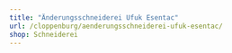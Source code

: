 ```yaml
---
title: "Änderungsschneiderei Ufuk Esentac"
url: /cloppenburg/aenderungsschneiderei-ufuk-esentac/
shop: Schneiderei
---
```

